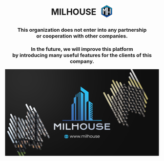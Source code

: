 <h1 align="center">
  MILHOUSE
  <img align="center" src="/assets/img/icons/webIcons/favicon-96x96.png" style="padding: 0 0 8px 8px; max-height: 40px;" />
</h1>

<h3 align="center">This organization does not enter into any partnership<br> or cooperation with other companies.</h3>

<h3 align="center">In the future, we will improve this platform<br> by introducing many useful features for the clients of this company.</h3>

<img align="center" src="/assets/img/other/githubIntro.png"/>

